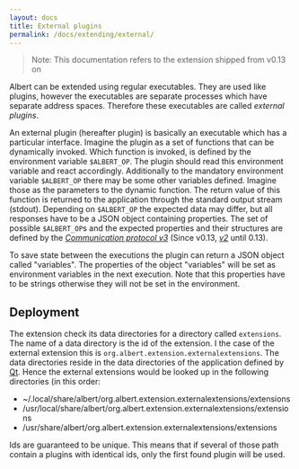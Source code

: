 ```yaml
---
layout: docs
title: External plugins
permalink: /docs/extending/external/
---
```

> Note: This documentation refers to the extension shipped from v0.13 on

Albert can be extended using regular executables. They are used like plugins, however the executables are separate processes which have separate address spaces. Therefore these executables are called _external plugins_.

An external plugin (hereafter plugin) is basically an executable which has a particular interface. Imagine the plugin as a set of functions that can be dynamically invoked. Which function is invoked, is defined by the environment variable `$ALBERT_OP`. The plugin should read this environment variable and react accordingly. Additionally to the mandatory environment variable `$ALBERT_OP` there may be some other variables defined. Imagine those as the parameters to the dynamic function. The return value of this function is returned to the application through the standard output stream (stdout). Depending on `$ALBERT_OP` the expected data may differ, but all responses have to be a JSON object containing properties. The set of possible `$ALBERT_OP`s and the expected properties and their structures are defined by the [*Communication protocol v3*](/docs/extending/external/v3/) (Since v0.13, [*v2*](/docs/extending/external/v2/) until 0.13).

To save state between the executions the plugin can return a JSON object called "variables". The properties of the object "variables" will be set as environment variables in the next execution. Note that this properties have to be strings otherwise they will not be set in the environment.

## Deployment

The extension check its data directories for a directory called `extensions`. The name of a data directory is the id of the extension. I the case of the external extension this is `org.albert.extension.externalextensions`. The data directories reside in the data directories of the application defined by [Qt](http://doc.qt.io/qt-5/qstandardpaths.html#StandardLocation-enum). Hence the external extensions would be looked up in the following directories (in this order:

* ~/.local/share/albert/org.albert.extension.externalextensions/extensions
* /usr/local/share/albert/org.albert.extension.externalextensions/extensions
* /usr/share/albert/org.albert.extension.externalextensions/extensions

Ids are guaranteed to be unique. This means that if several of those path contain a plugins with identical ids, only the first found plugin will be used.

